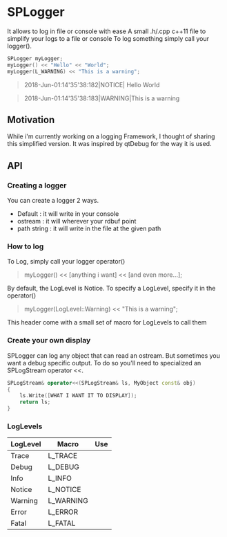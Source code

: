 # SPLogger
It allows to log in file or console with ease
A small .h/.cpp c++11 file to simplify your logs to a file or console
To log something simply call your logger().

```cpp
SPLogger myLogger;
myLogger() << "Hello" << "World";
myLogger(L_WARNING) << "This is a warning";
```
> 2018-Jun-01:14'35'38:182|NOTICE| Hello World

> 2018-Jun-01:14'35'38:183|WARNING|This is a warning

## Motivation

While i'm currently working on a logging Framework, I thought of sharing this simplified version.
It was inspired by qtDebug for the way it is used.

## API

### Creating a logger

You can create a logger 2 ways. 
 * Default : it will write in your console
 * ostream : it will wherever your rdbuf point
 * path string : it will write in the file at the given path

### How to log

To Log, simply call your logger operator()
> myLogger() << [anything i want] << [and even more...];

By default, the LogLevel is Notice.
To specify a LogLevel, specify it in the operator()
> myLogger(LogLevel::Warning) << "This is a warning";

This header come with a small set of macro for LogLevels to call them
 
### Create your own display
SPLogger can log any object that can read an ostream. But sometimes you want a debug specific output.
To do so you'll need to specialized an SPLogStream operator <<.

```cpp
SPLogStream& operator<<(SPLogStream& ls, MyObject const& obj)
{
    ls.Write([WHAT I WANT IT TO DISPLAY]);
    return ls;
}
```


### LogLevels

 LogLevel | Macro | Use
 --- | --- | ---
Trace   | L_TRACE   | 
Debug   | L_DEBUG   | 
Info    | L_INFO    | 
Notice  | L_NOTICE  | 
Warning | L_WARNING | 
Error   | L_ERROR   | 
Fatal   | L_FATAL   | 

